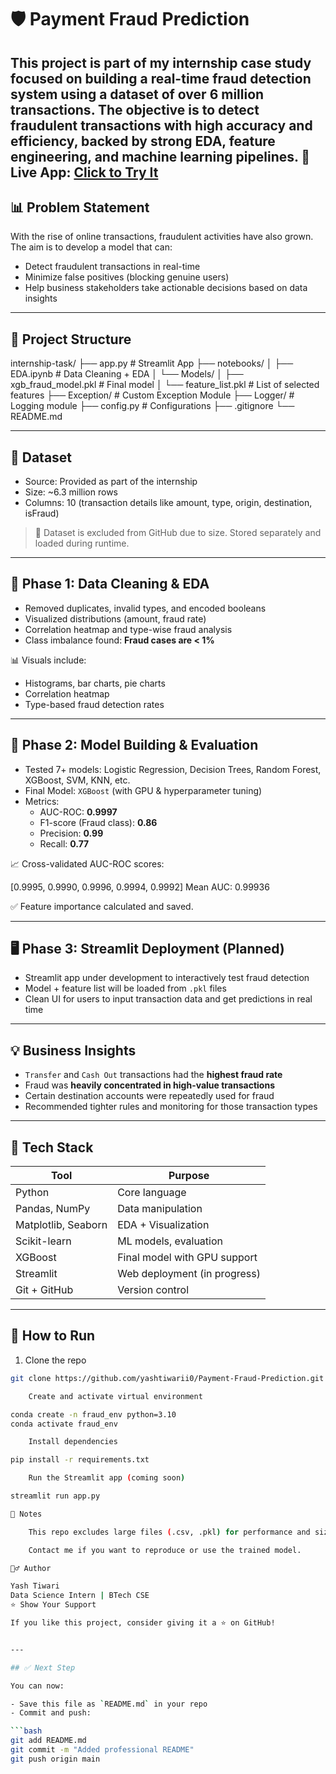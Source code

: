 # 🛡️ Payment Fraud Prediction

This project is part of my internship case study focused on building a **real-time fraud detection system** using a dataset of over **6 million transactions**. The objective is to detect fraudulent transactions with high accuracy and efficiency, backed by strong **EDA**, **feature engineering**, and **machine learning** pipelines.
🔗 Live App: [Click to Try It](https://payment-fraud-prediction.streamlit.app/)
---

## 📊 Problem Statement

With the rise of online transactions, fraudulent activities have also grown. The aim is to develop a model that can:

- Detect fraudulent transactions in real-time
- Minimize false positives (blocking genuine users)
- Help business stakeholders take actionable decisions based on data insights

---

## 📁 Project Structure

internship-task/
├── app.py # Streamlit App
├── notebooks/
│ ├── EDA.ipynb # Data Cleaning + EDA
│ └── Models/
│ ├── xgb_fraud_model.pkl # Final model
│ └── feature_list.pkl # List of selected features
├── Exception/ # Custom Exception Module
├── Logger/ # Logging module
├── config.py # Configurations
├── .gitignore
└── README.md


---

## 🧪 Dataset

- Source: Provided as part of the internship
- Size: ~6.3 million rows
- Columns: 10 (transaction details like amount, type, origin, destination, isFraud)

> 📁 Dataset is excluded from GitHub due to size. Stored separately and loaded during runtime.

---

## 🧹 Phase 1: Data Cleaning & EDA

- Removed duplicates, invalid types, and encoded booleans
- Visualized distributions (amount, fraud rate)
- Correlation heatmap and type-wise fraud analysis
- Class imbalance found: **Fraud cases are < 1%**

📊 Visuals include:
- Histograms, bar charts, pie charts
- Correlation heatmap
- Type-based fraud detection rates

---

## 🤖 Phase 2: Model Building & Evaluation

- Tested 7+ models: Logistic Regression, Decision Trees, Random Forest, XGBoost, SVM, KNN, etc.
- Final Model: `XGBoost` (with GPU & hyperparameter tuning)
- Metrics:
  - AUC-ROC: **0.9997**
  - F1-score (Fraud class): **0.86**
  - Precision: **0.99**
  - Recall: **0.77**

📈 Cross-validated AUC-ROC scores:

[0.9995, 0.9990, 0.9996, 0.9994, 0.9992]
Mean AUC: 0.99936


✅ Feature importance calculated and saved.

---

## 🖥️ Phase 3: Streamlit Deployment (Planned)

- Streamlit app under development to interactively test fraud detection
- Model + feature list will be loaded from `.pkl` files
- Clean UI for users to input transaction data and get predictions in real time

---

## 💡 Business Insights

- `Transfer` and `Cash Out` transactions had the **highest fraud rate**
- Fraud was **heavily concentrated in high-value transactions**
- Certain destination accounts were repeatedly used for fraud
- Recommended tighter rules and monitoring for those transaction types

---

## 🧰 Tech Stack

| Tool          | Purpose                          |
|---------------|----------------------------------|
| Python        | Core language                    |
| Pandas, NumPy | Data manipulation                |
| Matplotlib, Seaborn | EDA + Visualization      |
| Scikit-learn  | ML models, evaluation            |
| XGBoost       | Final model with GPU support     |
| Streamlit     | Web deployment (in progress)     |
| Git + GitHub  | Version control                  |

---

## 🚀 How to Run

1. Clone the repo
```bash
git clone https://github.com/yashtiwarii0/Payment-Fraud-Prediction.git

    Create and activate virtual environment

conda create -n fraud_env python=3.10
conda activate fraud_env

    Install dependencies

pip install -r requirements.txt

    Run the Streamlit app (coming soon)

streamlit run app.py

📌 Notes

    This repo excludes large files (.csv, .pkl) for performance and size limits.

    Contact me if you want to reproduce or use the trained model.

🙋‍♂️ Author

Yash Tiwari
Data Science Intern | BTech CSE
⭐️ Show Your Support

If you like this project, consider giving it a ⭐️ on GitHub!


---

## ✅ Next Step

You can now:

- Save this file as `README.md` in your repo
- Commit and push:

```bash
git add README.md
git commit -m "Added professional README"
git push origin main


